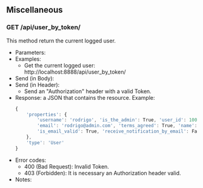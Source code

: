 ## Miscellaneous


### GET /api/user_by_token/

This method return the current logged user.
- Parameters:
- Examples:
     - Get the current logged user: http://localhost:8888/api/user_by_token/
- Send (in Body):
- Send (in Header):
    - Send an "Authorization" header with a valid Token.
- Response: a JSON that contains the resource. Example:
    ```javascript
    {
        'properties': {
            'username': 'rodrigo', 'is_the_admin': True, 'user_id': 1002,
            'email': 'rodrigo@admin.com', 'terms_agreed': True, 'name': 'Rodrigo',
            'is_email_valid': True, 'receive_notification_by_email': False
        },
        'type': 'User'
    }
    ```
- Error codes:
    - 400 (Bad Request): Invalid Token.
    - 403 (Forbidden): It is necessary an Authorization header valid.
- Notes:


<!-- ### GET /api/capabilities/ -->

<!-- This method return the capabilities of the server. -->
<!-- - Parameters: -->
<!-- - Examples: -->
<!-- - Get the capabilities: http://localhost:8888/api/capabilities/ -->
<!-- - Send: -->
<!-- - Response: a JSON that contain the capabilities of the server. Example: -->
<!-- ```javascript -->
<!-- { -->
<!-- "version": "0.0.2", -->
<!-- "status": {"postgresql": "online", "neo4j": "online"} -->
<!-- } -->
<!-- ``` -->
<!-- - Error codes: -->
<!-- - Notes: -->
